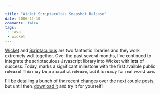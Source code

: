 ```yaml
---

title: "Wicket Scriptaculous Snapshot Release"
date: 2006-12-10
comments: false
tags:
 - java
 - wicket
---
```




[Wicket](http://www.wicketframework.org) and [Scriptaculous](http://script.aculo.us/) are two fantastic libraries and they work extremely well together. Over the past several months, I've continued to integrate the scriptaculous Javascript library into Wicket with **lots** of success. Today, marks a significant milestone with the first availble public release! This may be a snapshot release, but it is ready for real world use.



I'll be detailing a bunch of the recent changes over the next couple posts, but until then, [download it](http://maven.codecrate.com/wicket-stuff/wicket-contrib-scriptaculous/0.1.0-SNAPSHOT/wicket-contrib-scriptaculous-0.1.0-SNAPSHOT.jar) and try it for yourself!

